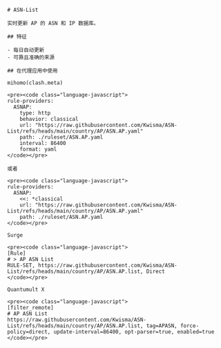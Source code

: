 
    # ASN-List
    
    实时更新 AP 的 ASN 和 IP 数据库。
    
    ## 特征
    
    - 每日自动更新
    - 可靠且准确的来源
    
    ## 在代理应用中使用
    
    mihomo(clash.meta)
   
    <pre><code class="language-javascript">
    rule-providers:
      ASNAP:
        type: http
        behavior: classical
        url: "https://raw.githubusercontent.com/Kwisma/ASN-List/refs/heads/main/country/AP/ASN.AP.yaml"
        path: ./ruleset/ASN.AP.yaml
        interval: 86400
        format: yaml
    </code></pre>

    或者

    <pre><code class="language-javascript">
    rule-providers:
      ASNAP:
        <<: *classical
        url: "https://raw.githubusercontent.com/Kwisma/ASN-List/refs/heads/main/country/AP/ASN.AP.yaml"
        path: ./ruleset/ASN.AP.yaml
    </code></pre>
    
    Surge
    
    <pre><code class="language-javascript">
    [Rule]
    # > AP ASN List
    RULE-SET, https://raw.githubusercontent.com/Kwisma/ASN-List/refs/heads/main/country/AP/ASN.AP.list, Direct
    </code></pre>
    
    Quantumult X
    
    <pre><code class="language-javascript">
    [filter_remote]
    # AP ASN List
    https://raw.githubusercontent.com/Kwisma/ASN-List/refs/heads/main/country/AP/ASN.AP.list, tag=APASN, force-policy=direct, update-interval=86400, opt-parser=true, enabled=true
    </code></pre>
    